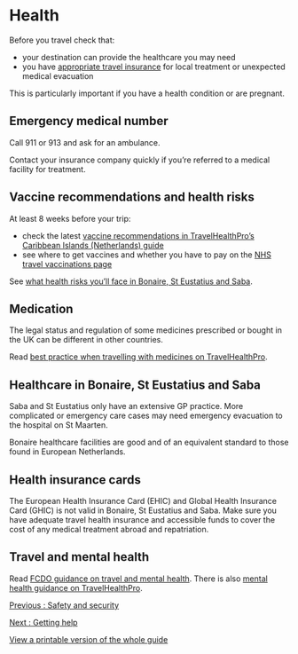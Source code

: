 # Health

Before you travel check that:

* your destination can provide the healthcare you may need
* you have [appropriate travel insurance](https://www.gov.uk/guidance/foreign-travel-insurance) for local treatment or unexpected medical evacuation

This is particularly important if you have a health condition or are pregnant.

## Emergency medical number

Call 911 or 913 and ask for an ambulance.

Contact your insurance company quickly if you’re referred to a medical facility for treatment.

## Vaccine recommendations and health risks

At least 8 weeks before your trip:

* check the latest [vaccine recommendations in TravelHealthPro’s Caribbean Islands (Netherlands) guide](https://travelhealthpro.org.uk/country/44/caribbean-islands-netherlands#Vaccine_Recommendations)
* see where to get vaccines and whether you have to pay on the [NHS travel vaccinations page](https://www.nhs.uk/conditions/travel-vaccinations/)

See [what health risks you’ll face in Bonaire, St Eustatius and Saba](https://travelhealthpro.org.uk/country/44/caribbean-islands-netherlands).

## Medication

The legal status and regulation of some medicines prescribed or bought in the UK can be different in other countries.

Read [best practice when travelling with medicines on TravelHealthPro](https://travelhealthpro.org.uk/factsheet/43/medicines-abroad).

## Healthcare in Bonaire, St Eustatius and Saba

Saba and St Eustatius only have an extensive GP practice. More complicated or emergency care cases may need emergency evacuation to the hospital on St Maarten.

Bonaire healthcare facilities are good and of an equivalent standard to those found in European Netherlands.

## Health insurance cards

The European Health Insurance Card (EHIC) and Global Health Insurance Card (GHIC) is not valid in Bonaire, St Eustatius and Saba. Make sure you have adequate travel health insurance and accessible funds to cover the cost of any medical treatment abroad and repatriation.

## Travel and mental health

Read [FCDO guidance on travel and mental health](https://www.gov.uk/guidance/foreign-travel-advice-for-people-with-mental-health-issues). There is also [mental health guidance on TravelHealthPro](https://travelhealthpro.org.uk/factsheet/85/travelling-with-mental-health-conditions).

[Previous
:
Safety and security](/foreign-travel-advice/bonaire-st-eustatius-saba/safety-and-security)

[Next
:
Getting help](/foreign-travel-advice/bonaire-st-eustatius-saba/getting-help)

[View a printable version of the whole guide](/foreign-travel-advice/bonaire-st-eustatius-saba/print)